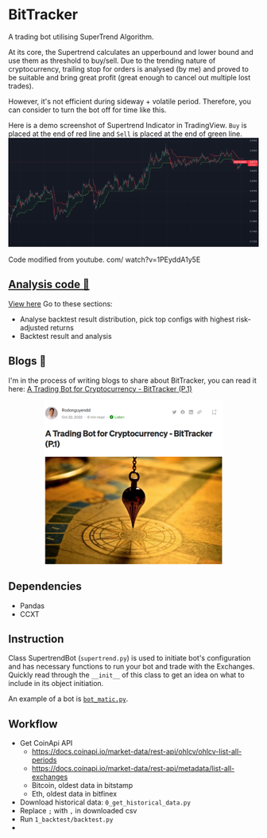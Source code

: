 # BitTracker

A trading bot utilising SuperTrend Algorithm.

At its core, the Supertrend calculates an upperbound and lower bound and use them as threshold to buy/sell. Due to the trending nature of cryptocurrency, trailing stop for orders is analysed (by me) and proved to be suitable and bring great profit (great enough to cancel out multiple lost trades).

However, it's not efficient during sideway + volatile period. Therefore, you can consider to turn the bot off for time like this.

Here is a demo screenshot of Supertrend Indicator in TradingView. `Buy` is placed at the end of red line and `Sell` is placed at the end of green line.  
![tradingview-supertrend](/media/tradingview-supertrend.png)

Code modified from youtube. com/ watch?v=1PEyddA1y5E

## [Analysis code 🔗](experiment/2_analyse_backtest_result/analyse_backtest_result_2023.ipynb)

[View here](experiment/2_analyse_backtest_result/analyse_backtest_result_2023.ipynb)
Go to these sections:
- Analyse backtest result distribution, pick top configs with highest risk-adjusted returns
- Backtest result and analysis

## Blogs 🔗

I'm in the process of writing blogs to share about BitTracker, you can read it here: [A Trading Bot for Cryptocurrency - BitTracker (P.1)](https://rodonguyen.medium.com/a-trading-bot-for-cryptocurrency-bittracker-p-1-f0c211134c47)

<p align="center">
<a href='https://rodonguyen.medium.com/a-trading-bot-for-cryptocurrency-bittracker-p-1-f0c211134c47'><img src="media/blog-screenshot.png" alt="drawing" width="360" /></a>
</p>

## Dependencies

-   Pandas
-   CCXT

## Instruction

Class SupertrendBot (`supertrend.py`) is used to initiate bot's configuration and has necessary functions to run your bot and trade with the Exchanges. Quickly read through the `__init__` of this class to get an idea on what to include in its object initiation.

An example of a bot is [`bot_matic.py`](/bot_matic.py).

## Workflow

-   Get CoinApi API
    -   https://docs.coinapi.io/market-data/rest-api/ohlcv/ohlcv-list-all-periods
    -   https://docs.coinapi.io/market-data/rest-api/metadata/list-all-exchanges
    -   Bitcoin, oldest data in bitstamp
    -   Eth, oldest data in bitfinex
-   Download historical data: `0_get_historical_data.py`
-   Replace `;` with `,` in downloaded csv
-   Run `1_backtest/backtest.py`
-
